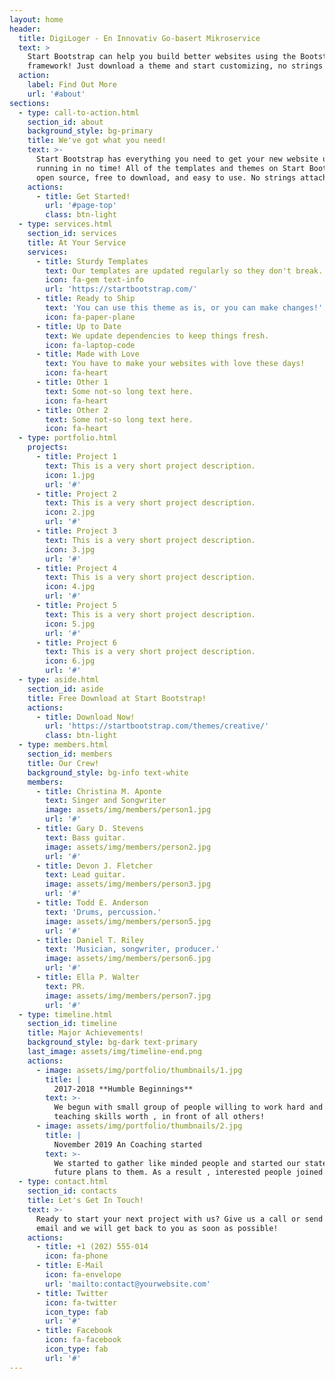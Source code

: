 ```yaml
---
layout: home
header:
  title: DigiLoger - En Innovativ Go-basert Mikroservice
  text: >
    Start Bootstrap can help you build better websites using the Bootstrap
    framework! Just download a theme and start customizing, no strings attached!
  action:
    label: Find Out More
    url: '#about'
sections:
  - type: call-to-action.html
    section_id: about
    background_style: bg-primary
    title: We've got what you need!
    text: >-
      Start Bootstrap has everything you need to get your new website up and
      running in no time! All of the templates and themes on Start Bootstrap are
      open source, free to download, and easy to use. No strings attached!
    actions:
      - title: Get Started!
        url: '#page-top'
        class: btn-light
  - type: services.html
    section_id: services
    title: At Your Service
    services:
      - title: Sturdy Templates
        text: Our templates are updated regularly so they don't break.
        icon: fa-gem text-info
        url: 'https://startbootstrap.com/'
      - title: Ready to Ship
        text: 'You can use this theme as is, or you can make changes!'
        icon: fa-paper-plane
      - title: Up to Date
        text: We update dependencies to keep things fresh.
        icon: fa-laptop-code
      - title: Made with Love
        text: You have to make your websites with love these days!
        icon: fa-heart
      - title: Other 1
        text: Some not-so long text here.
        icon: fa-heart
      - title: Other 2
        text: Some not-so long text here.
        icon: fa-heart
  - type: portfolio.html
    projects:
      - title: Project 1
        text: This is a very short project description.
        icon: 1.jpg
        url: '#'
      - title: Project 2
        text: This is a very short project description.
        icon: 2.jpg
        url: '#'
      - title: Project 3
        text: This is a very short project description.
        icon: 3.jpg
        url: '#'
      - title: Project 4
        text: This is a very short project description.
        icon: 4.jpg
        url: '#'
      - title: Project 5
        text: This is a very short project description.
        icon: 5.jpg
        url: '#'
      - title: Project 6
        text: This is a very short project description.
        icon: 6.jpg
        url: '#'
  - type: aside.html
    section_id: aside
    title: Free Download at Start Bootstrap!
    actions:
      - title: Download Now!
        url: 'https://startbootstrap.com/themes/creative/'
        class: btn-light
  - type: members.html
    section_id: members
    title: Our Crew!
    background_style: bg-info text-white
    members:
      - title: Christina M. Aponte
        text: Singer and Songwriter
        image: assets/img/members/person1.jpg
        url: '#'
      - title: Gary D. Stevens
        text: Bass guitar.
        image: assets/img/members/person2.jpg
        url: '#'
      - title: Devon J. Fletcher
        text: Lead guitar.
        image: assets/img/members/person3.jpg
        url: '#'
      - title: Todd E. Anderson
        text: 'Drums, percussion.'
        image: assets/img/members/person5.jpg
        url: '#'
      - title: Daniel T. Riley
        text: 'Musician, songwriter, producer.'
        image: assets/img/members/person6.jpg
        url: '#'
      - title: Ella P. Walter
        text: PR.
        image: assets/img/members/person7.jpg
        url: '#'
  - type: timeline.html
    section_id: timeline
    title: Major Achievements!
    background_style: bg-dark text-primary
    last_image: assets/img/timeline-end.png
    actions:
      - image: assets/img/portfolio/thumbnails/1.jpg
        title: |
          2017-2018 **Humble Beginnings**
        text: >-
          We begun with small group of people willing to work hard and make our
          teaching skills worth , in front of all others!
      - image: assets/img/portfolio/thumbnails/2.jpg
        title: |
          November 2019 An Coaching started
        text: >-
          We started to gather like minded people and started our stategies and
          future plans to them. As a result , interested people joined us!
  - type: contact.html
    section_id: contacts
    title: Let's Get In Touch!
    text: >-
      Ready to start your next project with us? Give us a call or send us an
      email and we will get back to you as soon as possible!
    actions:
      - title: +1 (202) 555-014
        icon: fa-phone
      - title: E-Mail
        icon: fa-envelope
        url: 'mailto:contact@yourwebsite.com'
      - title: Twitter
        icon: fa-twitter
        icon_type: fab
        url: '#'
      - title: Facebook
        icon: fa-facebook
        icon_type: fab
        url: '#'
---
```

